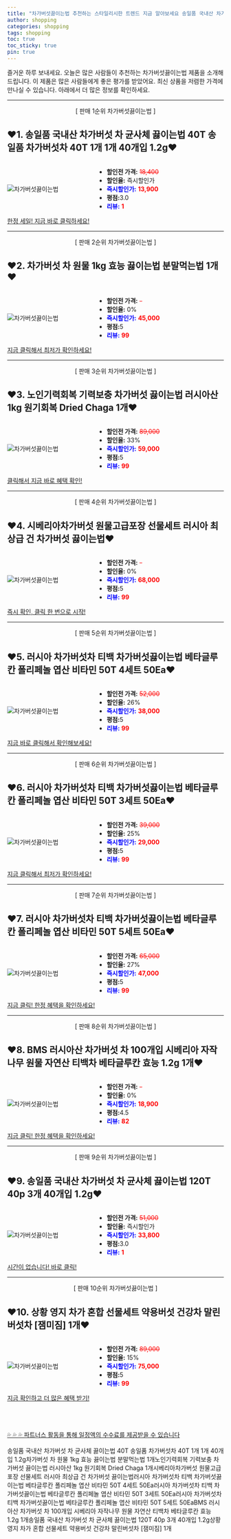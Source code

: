 ```yaml
---
title: "차가버섯끓이는법 추천하는 스타일리시한 트렌드 지금 알아보세요 송일품 국내산 차가버섯 차 균사체"
author: shopping
categories: shopping
tags: shopping
toc: true
toc_sticky: true
pin: true
---
```

즐거운 하루 보내세요. 오늘은 많은 사람들이 추천하는 차가버섯끓이는법 제품을 소개해드립니다. 이 제품은 많은 사람들에게 좋은 평가를 받았어요. 최신 상품을 저렴한 가격에 만나실 수 있습니다. 아래에서 더 많은 정보를 확인하세요.

---
<p class="toplist" style="margin: 0 auto; display: block; width: fit-content;">[ 판매 1순위 차가버섯끓이는법 ]</p>

<h2><strong>❤️1. 송일품 국내산 차가버섯 차 균사체 끓이는법 40T 송일품 차가버섯차 40T 1개 1개 40개입 1.2g❤️</strong></h2>

<div style="display: flex; align-items: center;">
    <div style="flex: 0.4;">
        <img src="https://thumbnail9.coupangcdn.com/thumbnails/remote/230x230ex/image/vendor_inventory/e182/80794c689689541272650a9b531f51fe9689037d1d0d4ce6e476afa65200.jpg" alt="차가버섯끓이는법" style="max-width: 100%;">
    </div>
    <div style="flex: 0.6; margin-left: 10px;">
        <ul>
            <li><strong>할인전 가격:</strong> <del style="color: red;">18,400</del></li>
            <li><strong>할인율:</strong> 즉시할인가</li>
            <li><span style='color:blue'><strong>즉시할인가:</strong></span> <span style='color:red'><strong>13,900</strong></span></li>
            <li><strong>평점:</strong>3.0</li>
            <li><span style='color:blue'><strong>리뷰:</strong></span> <span style='color:red'><strong>1</strong></span></li>
        </ul>
    </div>
</div>
<div class="center">
    <a href="https://selin100587.github.io?lptag=AF9450613&subid=githubio&pageKey=8182375626&traceid=V0-153&itemId=18798196467&vendorItemId=90711836631" class="myButton">
        한정 세일! 지금 바로 클릭하세요!
    </a>
</div>


---
<p class="toplist" style="margin: 0 auto; display: block; width: fit-content;">[ 판매 2순위 차가버섯끓이는법 ]</p>

<h2><strong>❤️2. 차가버섯 차 원물 1kg 효능 끓이는법 분말먹는법 1개❤️</strong></h2>

<div style="display: flex; align-items: center;">
    <div style="flex: 0.4;">
        <img src="https://thumbnail9.coupangcdn.com/thumbnails/remote/230x230ex/image/vendor_inventory/abbd/4f865876027510fcfbe924ce56a46ab1f206b045c0c32a25fc11bf7f223e.jpeg" alt="차가버섯끓이는법" style="max-width: 100%;">
    </div>
    <div style="flex: 0.6; margin-left: 10px;">
        <ul>
            <li><strong>할인전 가격:</strong> <del style="color: red;">-</del></li>
            <li><strong>할인율:</strong> 0%</li>
            <li><span style='color:blue'><strong>즉시할인가:</strong></span> <span style='color:red'><strong>45,000</strong></span></li>
            <li><strong>평점:</strong>5</li>
            <li><span style='color:blue'><strong>리뷰:</strong></span> <span style='color:red'><strong>99</strong></span></li>
        </ul>
    </div>
</div>
<div class="center">
    <a href="https://selin100587.github.io?lptag=AF9450613&subid=githubio&pageKey=7156791609&traceid=V0-153&itemId=18003545804&vendorItemId=85159517813" class="myButton">
        지금 클릭해서 최저가 확인하세요!
    </a>
</div>


---
<p class="toplist" style="margin: 0 auto; display: block; width: fit-content;">[ 판매 3순위 차가버섯끓이는법 ]</p>

<h2><strong>❤️3. 노인기력회복 기력보충 차가버섯 끓이는법 러시아산 1kg 원기회복 Dried Chaga 1개❤️</strong></h2>

<div style="display: flex; align-items: center;">
    <div style="flex: 0.4;">
        <img src="https://thumbnail7.coupangcdn.com/thumbnails/remote/230x230ex/image/vendor_inventory/a687/5f6dc191dd04ef0fe416b92bc31b981474a3fb7ec8f8fecc57350a4c81d5.JPG" alt="차가버섯끓이는법" style="max-width: 100%;">
    </div>
    <div style="flex: 0.6; margin-left: 10px;">
        <ul>
            <li><strong>할인전 가격:</strong> <del style="color: red;">89,000</del></li>
            <li><strong>할인율:</strong> 33%</li>
            <li><span style='color:blue'><strong>즉시할인가:</strong></span> <span style='color:red'><strong>59,000</strong></span></li>
            <li><strong>평점:</strong>5</li>
            <li><span style='color:blue'><strong>리뷰:</strong></span> <span style='color:red'><strong>99</strong></span></li>
        </ul>
    </div>
</div>
<div class="center">
    <a href="https://selin100587.github.io?lptag=AF9450613&subid=githubio&pageKey=7647173989&traceid=V0-153&itemId=20337286124&vendorItemId=86842302945" class="myButton">
        클릭해서 지금 바로 혜택 확인!
    </a>
</div>


---
<p class="toplist" style="margin: 0 auto; display: block; width: fit-content;">[ 판매 4순위 차가버섯끓이는법 ]</p>

<h2><strong>❤️4. 시베리아차가버섯 원물고급포장 선물세트 러시아 최상급 건 차가버섯 끓이는법❤️</strong></h2>

<div style="display: flex; align-items: center;">
    <div style="flex: 0.4;">
        <img src="https://thumbnail10.coupangcdn.com/thumbnails/remote/230x230ex/image/vendor_inventory/8b36/1a307653db84ea94eac22f041af53dfeffb15130f4a09dda0ad56fd5ec07.png" alt="차가버섯끓이는법" style="max-width: 100%;">
    </div>
    <div style="flex: 0.6; margin-left: 10px;">
        <ul>
            <li><strong>할인전 가격:</strong> <del style="color: red;">-</del></li>
            <li><strong>할인율:</strong> 0%</li>
            <li><span style='color:blue'><strong>즉시할인가:</strong></span> <span style='color:red'><strong>68,000</strong></span></li>
            <li><strong>평점:</strong>5</li>
            <li><span style='color:blue'><strong>리뷰:</strong></span> <span style='color:red'><strong>99</strong></span></li>
        </ul>
    </div>
</div>
<div class="center">
    <a href="https://selin100587.github.io?lptag=AF9450613&subid=githubio&pageKey=7060806569&traceid=V0-153&itemId=17506480099&vendorItemId=84673775097" class="myButton">
        즉시 확인, 클릭 한 번으로 시작!
    </a>
</div>


---
<p class="toplist" style="margin: 0 auto; display: block; width: fit-content;">[ 판매 5순위 차가버섯끓이는법 ]</p>

<h2><strong>❤️5. 러시아 차가버섯차 티백 차가버섯끓이는법 베타글루칸 폴리페놀 엽산 비타민 50T 4세트 50Ea❤️</strong></h2>

<div style="display: flex; align-items: center;">
    <div style="flex: 0.4;">
        <img src="https://thumbnail9.coupangcdn.com/thumbnails/remote/230x230ex/image/vendor_inventory/54e8/331a7ffcd7701b485f41465f9e13f9fd9e81222aa17149cc6aa1067e7cea.png" alt="차가버섯끓이는법" style="max-width: 100%;">
    </div>
    <div style="flex: 0.6; margin-left: 10px;">
        <ul>
            <li><strong>할인전 가격:</strong> <del style="color: red;">52,000</del></li>
            <li><strong>할인율:</strong> 26%</li>
            <li><span style='color:blue'><strong>즉시할인가:</strong></span> <span style='color:red'><strong>38,000</strong></span></li>
            <li><strong>평점:</strong>5</li>
            <li><span style='color:blue'><strong>리뷰:</strong></span> <span style='color:red'><strong>99</strong></span></li>
        </ul>
    </div>
</div>
<div class="center">
    <a href="https://selin100587.github.io?lptag=AF9450613&subid=githubio&pageKey=8228289542&traceid=V0-153&itemId=23752260999&vendorItemId=79092118927" class="myButton">
        지금 바로 클릭해서 확인해보세요!
    </a>
</div>


---
<p class="toplist" style="margin: 0 auto; display: block; width: fit-content;">[ 판매 6순위 차가버섯끓이는법 ]</p>

<h2><strong>❤️6. 러시아 차가버섯차 티백 차가버섯끓이는법 베타글루칸 폴리페놀 엽산 비타민 50T 3세트 50Ea❤️</strong></h2>

<div style="display: flex; align-items: center;">
    <div style="flex: 0.4;">
        <img src="https://thumbnail9.coupangcdn.com/thumbnails/remote/230x230ex/image/vendor_inventory/54e8/331a7ffcd7701b485f41465f9e13f9fd9e81222aa17149cc6aa1067e7cea.png" alt="차가버섯끓이는법" style="max-width: 100%;">
    </div>
    <div style="flex: 0.6; margin-left: 10px;">
        <ul>
            <li><strong>할인전 가격:</strong> <del style="color: red;">39,000</del></li>
            <li><strong>할인율:</strong> 25%</li>
            <li><span style='color:blue'><strong>즉시할인가:</strong></span> <span style='color:red'><strong>29,000</strong></span></li>
            <li><strong>평점:</strong>5</li>
            <li><span style='color:blue'><strong>리뷰:</strong></span> <span style='color:red'><strong>99</strong></span></li>
        </ul>
    </div>
</div>
<div class="center">
    <a href="https://selin100587.github.io?lptag=AF9450613&subid=githubio&pageKey=8228289542&traceid=V0-153&itemId=23752260998&vendorItemId=79092118909" class="myButton">
        지금 클릭해서 최저가 확인하세요!
    </a>
</div>


---
<p class="toplist" style="margin: 0 auto; display: block; width: fit-content;">[ 판매 7순위 차가버섯끓이는법 ]</p>

<h2><strong>❤️7. 러시아 차가버섯차 티백 차가버섯끓이는법 베타글루칸 폴리페놀 엽산 비타민 50T 5세트 50Ea❤️</strong></h2>

<div style="display: flex; align-items: center;">
    <div style="flex: 0.4;">
        <img src="https://thumbnail9.coupangcdn.com/thumbnails/remote/230x230ex/image/vendor_inventory/54e8/331a7ffcd7701b485f41465f9e13f9fd9e81222aa17149cc6aa1067e7cea.png" alt="차가버섯끓이는법" style="max-width: 100%;">
    </div>
    <div style="flex: 0.6; margin-left: 10px;">
        <ul>
            <li><strong>할인전 가격:</strong> <del style="color: red;">65,000</del></li>
            <li><strong>할인율:</strong> 27%</li>
            <li><span style='color:blue'><strong>즉시할인가:</strong></span> <span style='color:red'><strong>47,000</strong></span></li>
            <li><strong>평점:</strong>5</li>
            <li><span style='color:blue'><strong>리뷰:</strong></span> <span style='color:red'><strong>99</strong></span></li>
        </ul>
    </div>
</div>
<div class="center">
    <a href="https://selin100587.github.io?lptag=AF9450613&subid=githubio&pageKey=8228289542&traceid=V0-153&itemId=23752261000&vendorItemId=79092118893" class="myButton">
        지금 클릭! 한정 혜택을 확인하세요!
    </a>
</div>


---
<p class="toplist" style="margin: 0 auto; display: block; width: fit-content;">[ 판매 8순위 차가버섯끓이는법 ]</p>

<h2><strong>❤️8. BMS 러시아산 차가버섯 차 100개입 시베리아 자작나무 원물 자연산 티백차 베타글루칸 효능 1.2g 1개❤️</strong></h2>

<div style="display: flex; align-items: center;">
    <div style="flex: 0.4;">
        <img src="https://thumbnail6.coupangcdn.com/thumbnails/remote/230x230ex/image/vendor_inventory/images/2019/01/20/11/1/bebb9e0a-f241-495e-9afe-94ec7fd71bb1.jpg" alt="차가버섯끓이는법" style="max-width: 100%;">
    </div>
    <div style="flex: 0.6; margin-left: 10px;">
        <ul>
            <li><strong>할인전 가격:</strong> <del style="color: red;">-</del></li>
            <li><strong>할인율:</strong> 0%</li>
            <li><span style='color:blue'><strong>즉시할인가:</strong></span> <span style='color:red'><strong>18,900</strong></span></li>
            <li><strong>평점:</strong>4.5</li>
            <li><span style='color:blue'><strong>리뷰:</strong></span> <span style='color:red'><strong>82</strong></span></li>
        </ul>
    </div>
</div>
<div class="center">
    <a href="https://selin100587.github.io?lptag=AF9450613&subid=githubio&pageKey=240723976&traceid=V0-153&itemId=2060084366&vendorItemId=4310474353" class="myButton">
        지금 클릭! 한정 혜택을 확인하세요!
    </a>
</div>


---
<p class="toplist" style="margin: 0 auto; display: block; width: fit-content;">[ 판매 9순위 차가버섯끓이는법 ]</p>

<h2><strong>❤️9. 송일품 국내산 차가버섯 차 균사체 끓이는법 120T 40p 3개 40개입 1.2g❤️</strong></h2>

<div style="display: flex; align-items: center;">
    <div style="flex: 0.4;">
        <img src="https://thumbnail10.coupangcdn.com/thumbnails/remote/230x230ex/image/vendor_inventory/de26/f46e964452fd50857de28e85a05f84647275172f43de765d88657df342ef.jpg" alt="차가버섯끓이는법" style="max-width: 100%;">
    </div>
    <div style="flex: 0.6; margin-left: 10px;">
        <ul>
            <li><strong>할인전 가격:</strong> <del style="color: red;">51,000</del></li>
            <li><strong>할인율:</strong> 즉시할인가</li>
            <li><span style='color:blue'><strong>즉시할인가:</strong></span> <span style='color:red'><strong>33,800</strong></span></li>
            <li><strong>평점:</strong>3.0</li>
            <li><span style='color:blue'><strong>리뷰:</strong></span> <span style='color:red'><strong>1</strong></span></li>
        </ul>
    </div>
</div>
<div class="center">
    <a href="https://selin100587.github.io?lptag=AF9450613&subid=githubio&pageKey=8182375626&traceid=V0-153&itemId=23423863228&vendorItemId=90711836963" class="myButton">
        시간이 없습니다! 바로 클릭!
    </a>
</div>


---
<p class="toplist" style="margin: 0 auto; display: block; width: fit-content;">[ 판매 10순위 차가버섯끓이는법 ]</p>

<h2><strong>❤️10. 상황 영지 차가 혼합 선물세트 약용버섯 건강차 말린버섯차 [잼미짐] 1개❤️</strong></h2>

<div style="display: flex; align-items: center;">
    <div style="flex: 0.4;">
        <img src="https://thumbnail10.coupangcdn.com/thumbnails/remote/230x230ex/image/vendor_inventory/e942/766ecba384bb7f91dca161c77a9bea47726a6dfe131f9a0ad4da6f4ff7d6.png" alt="차가버섯끓이는법" style="max-width: 100%;">
    </div>
    <div style="flex: 0.6; margin-left: 10px;">
        <ul>
            <li><strong>할인전 가격:</strong> <del style="color: red;">89,000</del></li>
            <li><strong>할인율:</strong> 15%</li>
            <li><span style='color:blue'><strong>즉시할인가:</strong></span> <span style='color:red'><strong>75,000</strong></span></li>
            <li><strong>평점:</strong>5</li>
            <li><span style='color:blue'><strong>리뷰:</strong></span> <span style='color:red'><strong>99</strong></span></li>
        </ul>
    </div>
</div>
<div class="center">
    <a href="https://selin100587.github.io?lptag=AF9450613&subid=githubio&pageKey=7640357410&traceid=V0-153&itemId=20299045205&vendorItemId=87385053127" class="myButton">
        지금 확인하고 더 많은 혜택 받기!
    </a>
</div>

<br><br><br>[💦 💦 💦 파트너스 활동을 통해 일정액의 수수료를 제공받을 수 있습니다](https://link.coupang.com/a/bcpT2c)<br><br>송일품 국내산 차가버섯 차 균사체 끓이는법 40T 송일품 차가버섯차 40T 1개 1개 40개입 1.2g차가버섯 차 원물 1kg 효능 끓이는법 분말먹는법 1개노인기력회복 기력보충 차가버섯 끓이는법 러시아산 1kg 원기회복 Dried Chaga 1개시베리아차가버섯 원물고급포장 선물세트 러시아 최상급 건 차가버섯 끓이는법러시아 차가버섯차 티백 차가버섯끓이는법 베타글루칸 폴리페놀 엽산 비타민 50T 4세트 50Ea러시아 차가버섯차 티백 차가버섯끓이는법 베타글루칸 폴리페놀 엽산 비타민 50T 3세트 50Ea러시아 차가버섯차 티백 차가버섯끓이는법 베타글루칸 폴리페놀 엽산 비타민 50T 5세트 50EaBMS 러시아산 차가버섯 차 100개입 시베리아 자작나무 원물 자연산 티백차 베타글루칸 효능 1.2g 1개송일품 국내산 차가버섯 차 균사체 끓이는법 120T 40p 3개 40개입 1.2g상황 영지 차가 혼합 선물세트 약용버섯 건강차 말린버섯차 [잼미짐] 1개